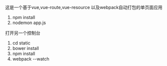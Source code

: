 这是一个基于vue,vue-route,vue-resource 以及webpack自动打包的单页面应用

1. npm install 
2. nodemon app.js

打开另一个控制台

1. cd static
2. bower install 
3. npm install 
4. webpack --watch
